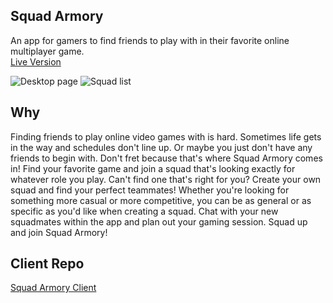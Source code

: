 <p align="center">
    <h2>Squad Armory</h2> 
    <span>An app for gamers to find friends to play with in their favorite online multiplayer game.</span>
    <br/>
    <a href="https://squad-armory.now.sh">Live Version</a>
    </p>

![Desktop page](./public/README-images/Desktop.png)
![Squad list](./public/README-images/SquadList.png)

## Why

Finding friends to play online video games with is hard. Sometimes life gets in the way and schedules don't line up. Or maybe you just don't have any friends to begin with. Don't fret because that's where Squad Armory comes in! Find your favorite game and join a squad that's looking exactly for whatever role you play. Can't find one that's right for you? Create your own squad and find your perfect teammates! Whether you're looking for something more casual or more competitive, you can be as general or as specific as you'd like when creating a squad. Chat with your new squadmates within the app and plan out your gaming session. Squad up and join Squad Armory!

## Client Repo

[Squad Armory Client](https://github.com/thinkful-ei-armadillo/The-Armory-Server)
